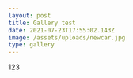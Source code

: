 ```yaml
---
layout: post
title: Gallery test
date: 2021-07-23T17:55:02.143Z
image: /assets/uploads/newcar.jpg
type: gallery
---
```

123